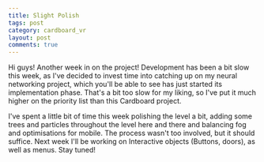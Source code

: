 ```yaml
---
title: Slight Polish
tags: post
category: cardboard_vr
layout: post
comments: true
---
```


Hi guys! Another week in on the project! Development has been a bit slow this week, as I've decided to invest time into catching up on my neural networking project, which you'll be able to see has just started its implementation phase. That's a bit too slow for my liking, so I've put it much higher on the priority list than this Cardboard project.

I've spent a little bit of time this week polishing the level a bit, adding some trees and particles throughout the level here and there and balancing fog and optimisations for mobile. The process wasn't too involved, but it should suffice. Next week I'll be working on Interactive objects (Buttons, doors), as well as menus. Stay tuned!